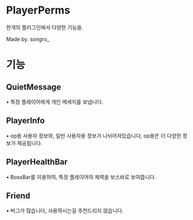 # PlayerPerms
한개의 플러그인에서 다양한 기능을.

Made by. songro_

# 기능
## QuietMessage
• 특정 플레이어에게 개인 메세지를 보냅니다.

## PlayerInfo
• op용 사용자 정보와, 일반 사용자용 정보가 나뉘어져있습니다, op용은 더 다양한 정보가 제공됩니다.

## PlayerHealthBar
• BossBar를 이용하여, 특정 플레이어의 체력을 보스바로 보여줍니다.

## Friend
• 버그가 많습니다, 사용하시는걸 추천드리지 않습니다.

